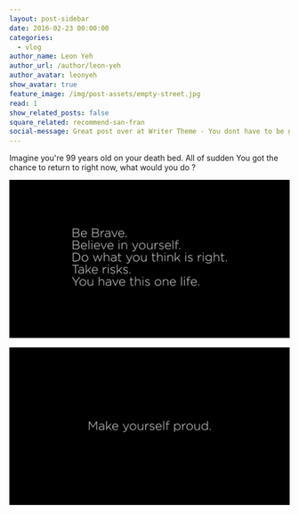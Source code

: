 ```yaml
---
layout: post-sidebar
date: 2016-02-23 00:00:00
categories:
  - vlog
author_name: Leon Yeh
author_url: /author/leon-yeh
author_avatar: leonyeh
show_avatar: true
feature_image: /img/post-assets/empty-street.jpg
read: 1
show_related_posts: false
square_related: recommend-san-fran
social-message: Great post over at Writer Theme - You dont have to be great to get started
---
```



Imagine you're 99 years old on your death bed. All of sudden You got the chance to return to right now, what would you do ?

![](/uploads/versions/image-1---x----2208-1242x---.jpg)

![](/uploads/versions/image---x----2208-1242x---.jpg)